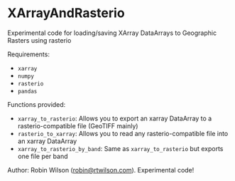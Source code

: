 # XArrayAndRasterio
Experimental code for loading/saving XArray DataArrays to Geographic Rasters using rasterio

Requirements:
  - `xarray`
  - `numpy`
  - `rasterio`
  - `pandas`
  
Functions provided:
  - `xarray_to_rasterio`: Allows you to export an xarray DataArray to a rasterio-compatible file (GeoTIFF mainly)
  - `rasterio_to_xarray`: Allows you to read any rasterio-compatible file into an xarray DataArray
  - `xarray_to_rasterio_by_band`: Same as `xarray_to_rasterio` but exports one file per band

Author: Robin Wilson (robin@rtwilson.com). Experimental code!
